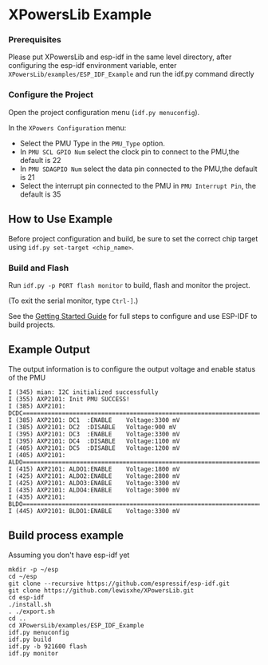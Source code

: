 # XPowersLib Example

### Prerequisites

Please put XPowersLib and esp-idf in the same level directory, after configuring the esp-idf environment variable, enter `XPowersLib/examples/ESP_IDF_Example` and run the idf.py command directly


### Configure the Project

Open the project configuration menu (`idf.py menuconfig`).

In the `XPowers Configuration` menu:

* Select the PMU Type in the `PMU_Type` option.
* In `PMU SCL GPIO Num` select the clock pin to connect to the PMU,the default is 22
* In `PMU SDAGPIO Num` select the data pin connected to the PMU,the default is 21
* Select the interrupt pin connected to the PMU in `PMU Interrupt Pin`, the default is 35

## How to Use Example

Before project configuration and build, be sure to set the correct chip target using `idf.py set-target <chip_name>`.


### Build and Flash

Run `idf.py -p PORT flash monitor` to build, flash and monitor the project.

(To exit the serial monitor, type ``Ctrl-]``.)

See the [Getting Started Guide](https://docs.espressif.com/projects/esp-idf/en/latest/get-started/index.html) for full steps to configure and use ESP-IDF to build projects.

## Example Output

The output information is to configure the output voltage and enable status of the PMU

```
I (345) mian: I2C initialized successfully
I (355) AXP2101: Init PMU SUCCESS!
I (385) AXP2101: DCDC=======================================================================
I (385) AXP2101: DC1  :ENABLE    Voltage:3300 mV
I (385) AXP2101: DC2  :DISABLE   Voltage:900 mV
I (395) AXP2101: DC3  :ENABLE    Voltage:3300 mV
I (395) AXP2101: DC4  :DISABLE   Voltage:1100 mV
I (405) AXP2101: DC5  :DISABLE   Voltage:1200 mV
I (405) AXP2101: ALDO=======================================================================
I (415) AXP2101: ALDO1:ENABLE    Voltage:1800 mV
I (425) AXP2101: ALDO2:ENABLE    Voltage:2800 mV
I (425) AXP2101: ALDO3:ENABLE    Voltage:3300 mV
I (435) AXP2101: ALDO4:ENABLE    Voltage:3000 mV
I (435) AXP2101: BLDO=======================================================================
I (445) AXP2101: BLDO1:ENABLE    Voltage:3300 mV
```

## Build process example

Assuming you don't have esp-idf yet

```
mkdir -p ~/esp
cd ~/esp
git clone --recursive https://github.com/espressif/esp-idf.git
git clone https://github.com/lewisxhe/XPowersLib.git
cd esp-idf
./install.sh
. ./export.sh
cd ..
cd XPowersLib/examples/ESP_IDF_Example
idf.py menuconfig
idf.py build
idf.py -b 921600 flash
idf.py monitor

```